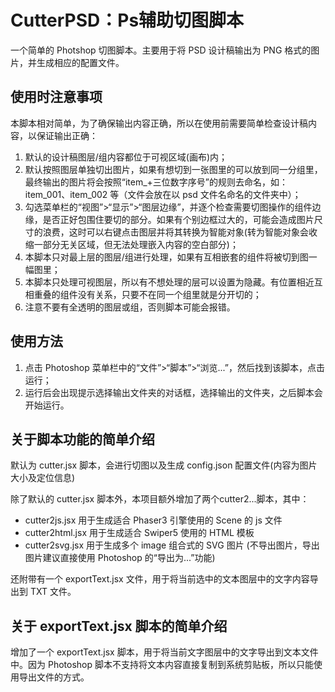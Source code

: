 # CutterPSD：Ps辅助切图脚本

一个简单的 Photshop 切图脚本。主要用于将 PSD 设计稿输出为 PNG 格式的图片，并生成相应的配置文件。


## 使用时注意事项

本脚本相对简单，为了确保输出内容正确，所以在使用前需要简单检查设计稿内容，以保证输出正确：

1. 默认的设计稿图层/组内容都位于可视区域(画布)内；
2. 默认按照图层单独切出图片，如果有想切到一张图里的可以放到同一分组里，最终输出的图片将会按照“item_+三位数字序号”的规则去命名，如：item_001、item_002 等（文件会放在以 psd 文件名命名的文件夹中）；
3. 勾选菜单栏的“视图”>“显示”>“图层边缘”，并逐个检查需要切图操作的组件边缘，是否正好包围住要切的部分。如果有个别边框过大的，可能会造成图片尺寸的浪费，这时可以右键点击图层并将其转换为智能对象(转为智能对象会收缩一部分无关区域，但无法处理嵌入内容的空白部分)；
4. 本脚本只对最上层的图层/组进行处理，如果有互相嵌套的组件将被切到图一幅图里；
5. 本脚本只处理可视图层，所以有不想处理的层可以设置为隐藏。有位置相近互相重叠的组件没有关系，只要不在同一个组里就是分开切的；
6. 注意不要有全透明的图层或组，否则脚本可能会报错。


## 使用方法

1. 点击 Photoshop 菜单栏中的“文件”>“脚本”>“浏览...”，然后找到该脚本，点击运行；
2. 运行后会出现提示选择输出文件夹的对话框，选择输出的文件夹，之后脚本会开始运行。


## 关于脚本功能的简单介绍

默认为 cutter.jsx 脚本，会进行切图以及生成 config.json 配置文件(内容为图片大小及定位信息)

除了默认的 cutter.jsx 脚本外，本项目额外增加了两个cutter2...脚本，其中：
   - cutter2js.jsx 用于生成适合 Phaser3 引擎使用的 Scene 的 js 文件
   - cutter2html.jsx 用于生成适合 Swiper5 使用的 HTML 模板
   - cutter2svg.jsx 用于生成多个 image 组合式的 SVG 图片 (不导出图片，导出图片建议直接使用 Photoshop 的“导出为...”功能)

还附带有一个 exportText.jsx 文件，用于将当前选中的文本图层中的文字内容导出到 TXT 文件。


## 关于 exportText.jsx 脚本的简单介绍

增加了一个 exportText.jsx 脚本，用于将当前文字图层中的文字导出到文本文件中。因为 Photoshop 脚本不支持将文本内容直接复制到系统剪贴板，所以只能使用导出文件的方式。